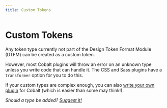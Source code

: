 ```yaml
---
title: Custom Tokens
---
```


# Custom Tokens

Any token type currently not part of the Design Token Format Module (DTFM) can be created as a custom token.

However, most Cobalt plugins will throw an error on an unknown type unless you write code that can handle it. The CSS and Sass plugins have a `transformer` option for you to do this.

If your custom types are complex enough, you can also [write your own plugin](/advanced/plugin-api) for Cobalt (which is easier than some may think!).

_Should a type be added? [Suggest it!](https://github.com/design-tokens/community-group")_
